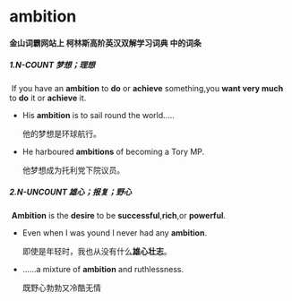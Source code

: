 # ambition

#### 金山词霸网站上 柯林斯高阶英汉双解学习词典 中的词条

##### 1.N-COUNT  梦想；理想

​	If you have an **ambition** to **do** or **achieve** something,you **want very much** to **do** it or **achieve** it.

- His **ambition** is to sail round the world.....

  他的梦想是环球航行。

- He harboured **ambitions** of becoming a Tory MP.

  他梦想成为托利党下院议员。

##### 2.N-UNCOUNT  雄心；报复；野心

​	**Ambition** is the **desire** to be **successful**,**rich**,or **powerful**.

- Even when I was yound I never had any **ambition**.

  即使是年轻时，我也从没有什么**雄心壮志**。

- ......a mixture of **ambition** and ruthlessness.

  既野心勃勃又冷酷无情

